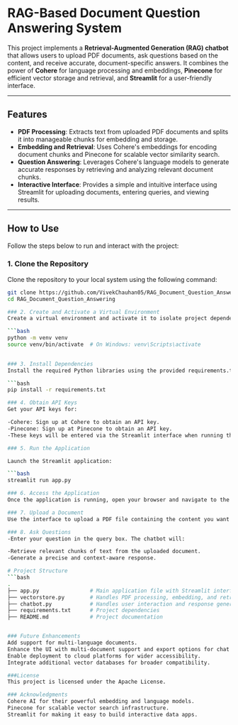 # RAG-Based Document Question Answering System

This project implements a **Retrieval-Augmented Generation (RAG) chatbot** that allows users to upload PDF documents, ask questions based on the content, and receive accurate, document-specific answers. It combines the power of **Cohere** for language processing and embeddings, **Pinecone** for efficient vector storage and retrieval, and **Streamlit** for a user-friendly interface.

---

## Features

- **PDF Processing**: Extracts text from uploaded PDF documents and splits it into manageable chunks for embedding and storage.  
- **Embedding and Retrieval**: Uses Cohere's embeddings for encoding document chunks and Pinecone for scalable vector similarity search.  
- **Question Answering**: Leverages Cohere's language models to generate accurate responses by retrieving and analyzing relevant document chunks.  
- **Interactive Interface**: Provides a simple and intuitive interface using Streamlit for uploading documents, entering queries, and viewing results.  

---

## How to Use

Follow the steps below to run and interact with the project:

### 1. Clone the Repository
Clone the repository to your local system using the following command:
```bash
git clone https://github.com/VivekChauhan05/RAG_Document_Question_Answering.git
cd RAG_Document_Question_Answering

### 2. Create and Activate a Virtual Environment
Create a virtual environment and activate it to isolate project dependencies:

```bash
python -m venv venv
source venv/bin/activate  # On Windows: venv\Scripts\activate
 

### 3. Install Dependencies
Install the required Python libraries using the provided requirements.txt file:

```bash
pip install -r requirements.txt

### 4. Obtain API Keys
Get your API keys for:

-Cohere: Sign up at Cohere to obtain an API key.
-Pinecone: Sign up at Pinecone to obtain an API key.
-These keys will be entered via the Streamlit interface when running the app.

### 5. Run the Application

Launch the Streamlit application:

```bash
streamlit run app.py

### 6. Access the Application
Once the application is running, open your browser and navigate to the URL provided by Streamlit, typically http://localhost:8501.

### 7. Upload a Document
Use the interface to upload a PDF file containing the content you want to query.

### 8. Ask Questions
-Enter your question in the query box. The chatbot will:

-Retrieve relevant chunks of text from the uploaded document.
-Generate a precise and context-aware response.

# Project Structure
```bash
.
├── app.py                # Main application file with Streamlit interface
├── vectorstore.py        # Handles PDF processing, embedding, and retrieval
├── chatbot.py            # Handles user interaction and response generation
├── requirements.txt      # Project dependencies
├── README.md             # Project documentation


### Future Enhancements
Add support for multi-language documents.
Enhance the UI with multi-document support and export options for chat history.
Enable deployment to cloud platforms for wider accessibility.
Integrate additional vector databases for broader compatibility.

###License
This project is licensed under the Apache License.

### Acknowledgments
Cohere AI for their powerful embedding and language models.
Pinecone for scalable vector search infrastructure.
Streamlit for making it easy to build interactive data apps.
 
